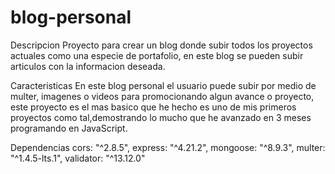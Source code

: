 # blog-personal

Descripcion
Proyecto para crear un blog donde subir todos los proyectos actuales como una especie de portafolio, en este blog se pueden subir articulos con la informacion deseada.

Caracteristicas
En este blog personal el usuario puede subir por medio de multer, imagenes o videos para promocionando algun avance o proyecto, este proyecto es el mas basico que he hecho es uno de mis primeros proyectos como tal,demostrando lo mucho que he avanzado en 3 meses programando en JavaScript.

Dependencias
cors: "^2.8.5",
 express: "^4.21.2",
 mongoose: "^8.9.3",
multer: "^1.4.5-lts.1",
validator: "^13.12.0"